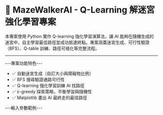 # 🧠 MazeWalkerAI - Q-Learning 解迷宮強化學習專案

本專案使用 Python 實作 Q-learning 強化學習演算法，讓 AI 能夠在隨機生成的迷宮中，自主學習最佳路徑並成功抵達終點。專案涵蓋迷宮生成、可行性驗證（BFS）、Q-table 訓練、路徑可視化等完整流程。

---

---專案功能特色---

- ✅ 自動迷宮生成（自訂大小與障礙物比例）
- ✅ BFS 搜尋驗證通路可行性
- ✅ Q-learning 強化學習訓練 AI 找路徑
- ✅ ε-greedy 探索策略，平衡學習與隨機性
- ✅ Matplotlib 畫出 AI 最終走的最佳路徑

---輸入參數範例---



